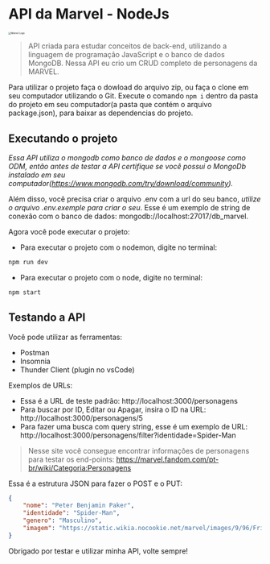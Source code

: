 # API da Marvel - NodeJs

<img src="https://upload.wikimedia.org/wikipedia/commons/thumb/b/b9/Marvel_Logo.svg/1200px-Marvel_Logo.svg.png" alt="Marvel Logo" style="zoom:33%;" />

> API criada para estudar conceitos de back-end, utilizando a linguagem de programação JavaScript e o banco de dados MongoDB. Nessa API eu crio um CRUD completo de personagens da MARVEL.

Para utilizar o projeto faça o dowload do arquivo zip, ou faça o clone em seu computador utilizando o Git. Execute o comando `npm i` dentro da pasta do projeto em seu computador(a pasta que contém o arquivo package.json), para baixar as dependencias do projeto.

## Executando o projeto

*Essa API utiliza o mongodb como banco de dados e o mongoose como ODM, então antes de testar a API certifique se você possui o MongoDb instalado em seu computador(https://www.mongodb.com/try/download/community).*

Além disso, você precisa criar o arquivo .env com a url do seu banco, *utilize o arquivo .env.exemple para criar o seu*. Esse é um exemplo de string de conexão com o banco de dados: mongodb://localhost:27017/db_marvel.

Agora você pode executar o projeto: 
* Para executar o projeto com o nodemon, digite no terminal: 
```bash
npm run dev
```
* Para executar o projeto com o node, digite no terminal: 
```bash
npm start
```
## Testando a API

Você pode utilizar as ferramentas:

* Postman
* Insomnia
* Thunder Client (plugin no vsCode)

Exemplos de URLs: 
* Essa é a URL de teste padrão: http://localhost:3000/personagens
* Para buscar por ID, Editar ou Apagar, insira o ID na URL: http://localhost:3000/personagens/5
* Para fazer uma busca com query string, esse é um exemplo de URL: http://localhost:3000/personagens/filter?identidade=Spider-Man

> Nesse site você consegue encontrar informações de personagens para testar os end-points: https://marvel.fandom.com/pt-br/wiki/Categoria:Personagens

Essa é a estrutura JSON para fazer o POST e o PUT:

```json
{
    "nome": "Peter Benjamin Paker",
    "identidade": "Spider-Man",
    "genero": "Masculino",
    "imagem": "https://static.wikia.nocookie.net/marvel/images/9/96/Friendly_Neighborhood_Spider-Man_Vol_2_8_Granov_Variant_Textless.jpg/revision/latest/scale-to-width-down/333?cb=20190906235758&path-prefix=pt-br"
}
```

Obrigado por testar e utilizar minha API, volte sempre!